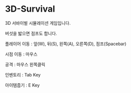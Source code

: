 # 3D-Survival
3D 서바이벌 시뮬레이션 게임입니다.

버섯을 밟으면 점프도 합니다.

플레이어 이동 : 앞(W), 뒤(S), 왼쪽(A), 오른쪽(D), 점프(Spacebar)

시점 이동 : 마우스

공격 : 마우스 왼쪽클릭

인벤토리 : Tab Key

아이템줍기 : E Key
